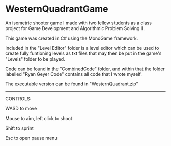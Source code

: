 # WesternQuadrantGame
An isometric shooter game I made with two fellow students as a class project for Game Development and Algorithmic Problem Solving II.

This game was created in C# using the MonoGame framework.

Included in the "Level Editor" folder is a level editor which can be used to create fully funtioning levels as txt files that may then be put in the game's "Levels" folder to be played.

Code can be found in the "CombinedCode" folder, and within that the folder labelled "Ryan Geyer Code" contains all code that I wrote myself.

The executable version can be found in "WesternQuadrant.zip"

---

CONTROLS:

WASD to move

Mouse to aim, left click to shoot

Shift to sprint

Esc to open pause menu
